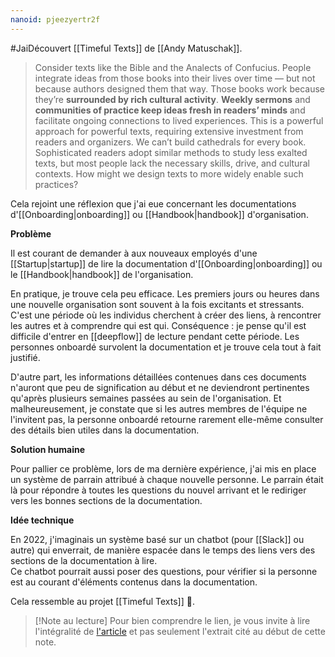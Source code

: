 ```yaml
---
nanoid: pjeezyertr2f
---
```

#JaiDécouvert [[Timeful Texts]] de [[Andy Matuschak]].

> Consider texts like the Bible and the Analects of Confucius. People integrate ideas from those books into their lives over time — but not because authors designed them that way. Those books work because they’re **surrounded by rich cultural activity**.
> **Weekly sermons** and **communities of practice keep ideas fresh in readers’ minds** and facilitate ongoing connections to lived experiences. This is a powerful approach for powerful texts, requiring extensive investment from readers and organizers. We can’t build cathedrals for every book. Sophisticated readers adopt similar methods to study less exalted texts, but most people lack the necessary skills, drive, and cultural contexts. How might we design texts to more widely enable such practices?

Cela rejoint une réflexion que j'ai eue concernant les documentations d'[[Onboarding|onboarding]] ou [[Handbook|handbook]] d'organisation.

**Problème**

Il est courant de demander à aux nouveaux employés d'une [[Startup|startup]] de lire la documentation d'[[Onboarding|onboarding]] ou le [[Handbook|handbook]] de l'organisation.  

En pratique, je trouve cela peu efficace.
Les premiers jours ou heures dans une nouvelle organisation sont souvent à la fois excitants et stressants.
C'est une période où les individus cherchent à créer des liens, à rencontrer les autres et à comprendre qui est qui.
Conséquence : je pense qu'il est difficile d'entrer en [[deepflow]] de lecture pendant cette période. Les personnes onboardé survolent la documentation et je trouve cela tout à fait justifié.

D'autre part, les informations détaillées contenues dans ces documents n'auront que peu de signification au début et ne deviendront pertinentes qu'après plusieurs semaines passées au sein de l'organisation. Et malheureusement, je constate que si les autres membres de l'équipe ne l'invitent pas, la personne onboardé retourne rarement elle-même consulter des détails bien utiles dans la documentation.

**Solution humaine**

Pour pallier ce problème, lors de ma dernière expérience, j'ai mis en place un système de parrain attribué à chaque nouvelle personne. Le parrain était là pour répondre à toutes les questions du nouvel arrivant et le rediriger vers les bonnes sections de la documentation.

**Idée technique**

En 2022, j'imaginais un système basé sur un chatbot (pour [[Slack]] ou autre) qui enverrait, de manière espacée dans le temps des liens vers des sections de la documentation à lire.  
Ce chatbot pourrait aussi poser des questions, pour vérifier si la personne est au courant d'éléments contenus dans la documentation.

Cela ressemble au projet [[Timeful Texts]] 🤔.

>[!Note au lecture]
>Pour bien comprendre le lien, je vous invite à lire l'intégralité de [l'article](https://numinous.productions/timeful/) et pas seulement l'extrait cité au début de cette note.
